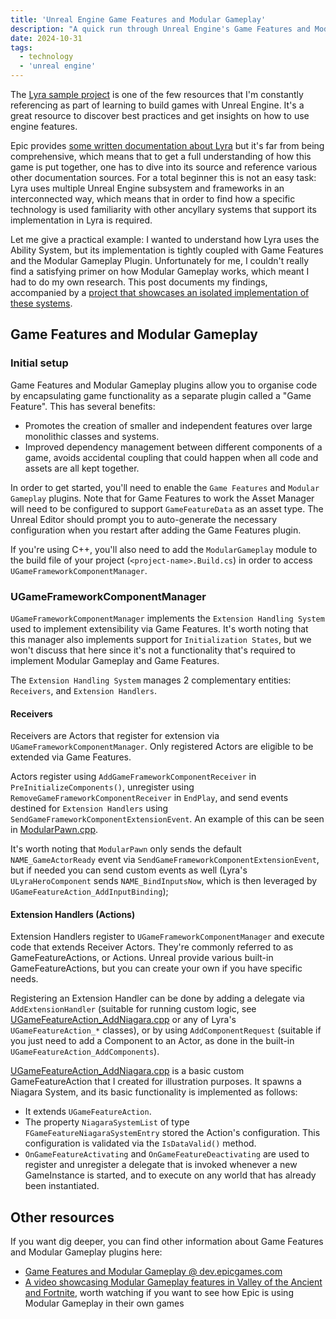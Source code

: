 ```yaml
---
title: 'Unreal Engine Game Features and Modular Gameplay'
description: "A quick run through Unreal Engine's Game Features and Modular Gameplay"
date: 2024-10-31
tags:
  - technology
  - 'unreal engine'
---
```


The [Lyra sample project](https://dev.epicgames.com/community/learning/paths/Z4/lyra-starter-game) is one of the few resources that I'm constantly referencing as part of learning to build games with Unreal Engine. It's a great resource to discover best practices and get insights on how to use engine features.

Epic provides [some written documentation about Lyra](https://dev.epicgames.com/documentation/en-us/unreal-engine/lyra-sample-game-in-unreal-engine?application_version=5.0) but it's far from being comprehensive, which means that to get a full understanding of how this game is put together, one has to dive into its source and reference various other documentation sources. For a total beginner this is not an easy task: Lyra uses multiple Unreal Engine subsystem and frameworks in an interconnected way, which means that in order to find how a specific technology is used familiarity with other ancyllary systems that support its implementation in Lyra is required.

Let me give a practical example: I wanted to understand how Lyra uses the Ability System, but its implementation is tightly coupled with Game Features and the Modular Gameplay Plugin. Unfortunately for me, I couldn't really find a satisfying primer on how Modular Gameplay works, which meant I had to do my own research. This post documents my findings, accompanied by a [project that showcases an isolated implementation of these systems](https://github.com/guidorota/UE5_ModularFeaturesTest).


## Game Features and Modular Gameplay


### Initial setup

Game Features and Modular Gameplay plugins allow you to organise code by encapsulating game functionality as a separate plugin called a "Game Feature". This has several benefits:
* Promotes the creation of smaller and independent features over large monolithic classes and systems.
* Improved dependency management between different components of a game, avoids accidental coupling that could happen when all code and assets are all kept together.

In order to get started, you'll need to enable the `Game Features` and `Modular Gameplay` plugins. Note that for Game Features to work the Asset Manager will need to be configured to support `GameFeatureData` as an asset type. The Unreal Editor should prompt you to auto-generate the necessary configuration when you restart after adding the Game Features plugin.

If you're using C++, you'll also need to add the `ModularGameplay` module to the build file of your project (`<project-name>.Build.cs`) in order to access `UGameFrameworkComponentManager`.


### UGameFrameworkComponentManager

`UGameFrameworkComponentManager` implements the `Extension Handling System` used to implement extensibility via Game Features. It's worth noting that this manager also implements support for `Initialization States`, but we won't discuss that here since it's not a functionality that's required to implement Modular Gameplay and Game Features.

The `Extension Handling System` manages 2 complementary entities: `Receivers`, and `Extension Handlers`.


#### Receivers

Receivers are Actors that register for extension via `UGameFrameworkComponentManager`. Only registered Actors are eligible to be extended via Game Features.

Actors register using `AddGameFrameworkComponentReceiver` in `PreInitializeComponents()`, unregister using `RemoveGameFrameworkComponentReceiver` in `EndPlay`, and send events destined for `Extension Handlers` using `SendGameFrameworkComponentExtensionEvent`. An example of this can be seen in [ModularPawn.cpp](https://github.com/guidorota/UE5_ModularFeaturesTest/blob/main/Source/ModularFeaturesTest/Private/ModularGameplayActorBase/ModularPawn.cpp).

It's worth noting that `ModularPawn` only sends the default `NAME_GameActorReady` event via `SendGameFrameworkComponentExtensionEvent`, but if needed you can send custom events as well (Lyra's `ULyraHeroComponent` sends `NAME_BindInputsNow`, which is then leveraged by `UGameFeatureAction_AddInputBinding`);


#### Extension Handlers (Actions)

Extension Handlers register to `UGameFrameworkComponentManager` and execute code that extends Receiver Actors. They're commonly referred to as GameFeatureActions, or Actions. Unreal provide various built-in GameFeatureActions, but you can create your own if you have specific needs.

Registering an Extension Handler can be done by adding a delegate via `AddExtensionHandler` (suitable for running custom logic, see [UGameFeatureAction_AddNiagara.cpp](https://github.com/guidorota/UE5_ModularFeaturesTest/blob/main/Source/ModularFeaturesTest/Private/GameFeatures/GameFeatureAction_AddNiagara.cpp) or any of Lyra's `UGameFeatureAction_*` classes), or by using `AddComponentRequest` (suitable if you just need to add a Component to an Actor, as done in the built-in `UGameFeatureAction_AddComponents`).

[UGameFeatureAction_AddNiagara.cpp](https://github.com/guidorota/UE5_ModularFeaturesTest/blob/main/Source/ModularFeaturesTest/Private/GameFeatures/GameFeatureAction_AddNiagara.cpp) is a basic custom GameFeatureAction that I created for illustration purposes. It spawns a Niagara System, and its basic functionality is implemented as follows:
* It extends `UGameFeatureAction`.
* The property `NiagaraSystemList` of type `FGameFeatureNiagaraSystemEntry` stored the Action's configuration. This configuration is validated via the `IsDataValid()` method.
* `OnGameFeatureActivating` and `OnGameFeatureDeactivating` are used to register and unregister a delegate that is invoked whenever a new GameInstance is started, and to execute on any world that has already been instantiated.


## Other resources

If you want dig deeper, you can find other information about Game Features and Modular Gameplay plugins here:
* [Game Features and Modular Gameplay @ dev.epicgames.com](https://dev.epicgames.com/documentation/en-us/unreal-engine/game-features-and-modular-gameplay-in-unreal-engine)
* [A video showcasing Modular Gameplay features in Valley of the Ancient and Fortnite](https://www.youtube.com/watch?v=7F28p564kuY&ab_channel=UnrealEngine), worth watching if you want to see how Epic is using Modular Gameplay in their own games